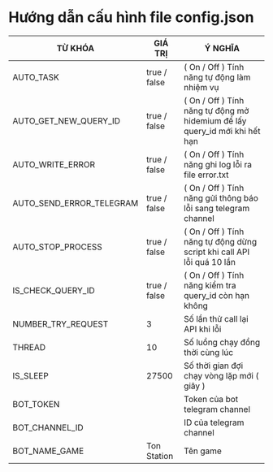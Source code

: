 # Hướng dẫn cấu hình file config.json
| TỪ KHÓA   | GIÁ TRỊ      | Ý NGHĨA                                                                    |
|-----------|--------------|----------------------------------------------------------------------------|
| AUTO_TASK | true / false | ( On / Off ) Tính năng tự động làm nhiệm vụ                                |
| AUTO_GET_NEW_QUERY_ID | true / false | ( On / Off ) Tính năng tự động mở hidemium để lấy query_id mới khi hết hạn |
| AUTO_WRITE_ERROR | true / false | ( On / Off ) Tính năng ghi log lỗi ra file error.txt                       |
| AUTO_SEND_ERROR_TELEGRAM | true / false | ( On / Off ) Tính năng gửi thông báo lỗi sang telegram channel             |
| AUTO_STOP_PROCESS | true / false | ( On / Off ) Tính năng tự động dừng script khi call API lỗi quá 10 lần     |
| IS_CHECK_QUERY_ID | true / false | ( On / Off ) Tính năng kiểm tra query_id còn hạn không                     |
| NUMBER_TRY_REQUEST | 3            | Số lần thử call lại API khi lỗi                                            |
| THREAD | 10           | Số luồng chạy đồng thời cùng lúc                                           |
| IS_SLEEP | 27500        | Số thời gian đợi chạy vòng lặp mới ( giây )                                |
| BOT_TOKEN |              | Token của bot telegram channel                                             |
| BOT_CHANNEL_ID |              | ID của telegram channel                                                    |
| BOT_NAME_GAME | Ton Station  | Tên game                                                                   |
